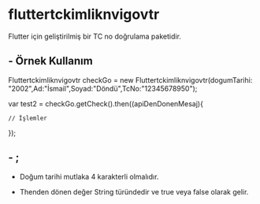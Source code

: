 # fluttertckimliknvigovtr

Flutter için geliştirilmiş bir TC no doğrulama paketidir.

## - Örnek Kullanım

Fluttertckimliknvigovtr checkGo = new Fluttertckimliknvigovtr(dogumTarihi: "2002",Ad:"İsmail",Soyad:"Döndü",TcNo:"12345678950");

var test2 = checkGo.getCheck().then((apiDenDonenMesaj){

    // İşlemler

});


## - ;

* Doğum tarihi mutlaka 4 karakterli olmalıdır.

* Thenden dönen değer String türündedir ve true veya false olarak gelir.
